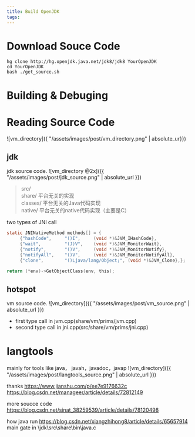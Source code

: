 ```yaml
---
title: Build OpenJDK
tags:
---
```


# Download Souce Code
```
hg clone http://hg.openjdk.java.net/jdk8/jdk8 YourOpenJDK 
cd YourOpenJDK 
bash ./get_source.sh
```
# Building & Debuging

# Reading Source Code
![vm_directory]({ "/assets/images/post/vm_directory.png" | absolute_ur}})
## jdk
jdk source code.
![vm_directory @2x]({{ "/assets/images/post/jdk_source.png" | absolute_url }})
>src/   
  share/       平台无关的实现   
    classes/     平台无关的Java代码实现   
    native/      平台无关的native代码实现（主要是C） 

two types of JNI call
```c
static JNINativeMethod methods[] = {
     {"hashCode",     "()I",     (void *)&JVM_IHashCode},
     {"wait",         "(J)V",    (void *)&JVM_MonitorWait},     
     {"notify",       "()V",     (void *)&JVM_MonitorNotify},     
     {"notifyAll",    "()V",     (void *)&JVM_MonitorNotifyAll},            
     {"clone",        "()Ljava/lang/Object;", (void *)&JVM_Clone},};
```

```c
return (*env)->GetObjectClass(env, this);
```

## hotspot
vm source code.
![vm_directory]({{ "/assets/images/post/vm_source.png" | absolute_url }})
- first type call in jvm.cpp(share/vm/prims/jvm.cpp)
- second type call in jni.cpp(src/share/vm/prims/jni.cpp)

# langtools
mainly for tools like java， javah，javadoc，javap
![vm_directory]({{ "/assets/images/post/langtools_source.png" | absolute_url }})


thanks
https://www.jianshu.com/p/ee7e9176632c
https://blog.csdn.net/manageer/article/details/72812149

more soucce code https://blog.csdn.net/sinat_38259539/article/details/78120498

how java run https://blog.csdn.net/xiangzhihong8/article/details/65657914 main gate in \jdk\src\share\bin\java.c